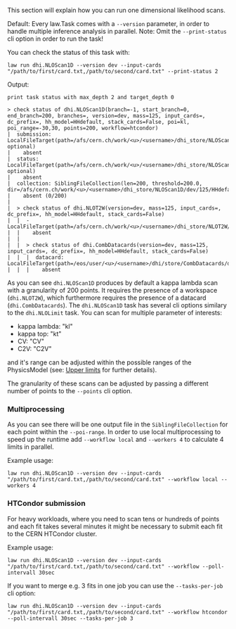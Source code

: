 This section will explain how you can run one dimensional likelihood scans.

Default: Every law.Task comes with a `--version` parameter, in order to handle multiple inference analysis in parallel.
Note: Omit the `--print-status` cli option in order to run the task!

You can check the status of this task with:

```shell
law run dhi.NLOScan1D --version dev --input-cards "/path/to/first/card.txt,/path/to/second/card.txt" --print-status 2
```
Output:
```shell
print task status with max_depth 2 and target_depth 0

> check status of dhi.NLOScan1D(branch=-1, start_branch=0, end_branch=200, branches=, version=dev, mass=125, input_cards=, dc_prefix=, hh_model=HHdefault, stack_cards=False, poi=kl, poi_range=-30,30, points=200, workflow=htcondor)
|  submission: LocalFileTarget(path=/afs/cern.ch/work/<u>/<username>/dhi_store/NLOScan1D/dev/125/HHdefault/kl_-30_30/200/htcondor_submission_0To200.json, optional)
|    absent
|  status: LocalFileTarget(path=/afs/cern.ch/work/<u>/<username>/dhi_store/NLOScan1D/dev/125/HHdefault/kl_-30_30/200/htcondor_status_0To200.json, optional)
|    absent
|  collection: SiblingFileCollection(len=200, threshold=200.0, dir=/afs/cern.ch/work/<u>/<username>/dhi_store/NLOScan1D/dev/125/HHdefault/kl_-30_30/200)
|    absent (0/200)
|
|  > check status of dhi.NLOT2W(version=dev, mass=125, input_cards=, dc_prefix=, hh_model=HHdefault, stack_cards=False)
|  |  - LocalFileTarget(path=/afs/cern.ch/work/<u>/<username>/dhi_store/NLOT2W/dev/125/HHdefault/workspace_HHdefault.root)
|  |    absent
|  |
|  |  > check status of dhi.CombDatacards(version=dev, mass=125, input_cards=, dc_prefix=, hh_model=HHdefault, stack_cards=False)
|  |  |  datacard: LocalFileTarget(path=/eos/user/<u>/<username>/dhi/store/CombDatacards/dev/125/HHdefault/datacard.txt)
|  |  |    absent
```

As you can see `dhi.NLOScan1D` produces by default a kappa lambda scan with a granularity of 200 points. It requires the presence of a workspace (`dhi.NLOT2W`), which furthermore requires the presence of a datacard (`dhi.CombDatacards`). The `dhi.NLOScan1D` task has several cli options similary to the `dhi.NLOLimit` task. You can scan for multiple parameter of interests:

- kappa lambda: "kl"
- kappa top: "kt"
- CV: "CV"
- C2V: "C2V"

and it's range can be adjusted within the possible ranges of the PhysicsModel (see: [Upper limits](limits.md) for further details).

The granularity of these scans can be adjusted by passing a different number of points to the `--points` cli option.


### Multiprocessing
As you can see there will be one output file in the `SiblingFileCollection` for each point within the `--poi-range`. In order to use local multiprocessing to speed up the runtime add `--workflow local` and `--workers 4` to calculate 4 limits in parallel.

Example usage:
```shell
law run dhi.NLOScan1D --version dev --input-cards "/path/to/first/card.txt,/path/to/second/card.txt" --workflow local --workers 4
```


### HTCondor submission
For heavy workloads, where you need to scan tens or hundreds of points and each fit takes several minutes it might be necessary to submit each fit to the CERN HTCondor cluster.

Example usage:
```shell
law run dhi.NLOScan1D --version dev --input-cards "/path/to/first/card.txt,/path/to/second/card.txt" --workflow --poll-intervall 30sec
```

If you want to merge e.g. 3 fits in one job you can use the `--tasks-per-job` cli option:
```shell
law run dhi.NLOScan1D --version dev --input-cards "/path/to/first/card.txt,/path/to/second/card.txt" --workflow htcondor --poll-intervall 30sec --tasks-per-job 3
```
